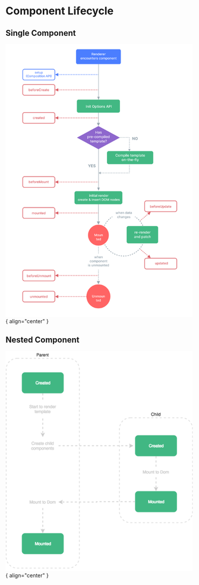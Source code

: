 # Component Lifecycle

## Single Component

![Single Lifecycle](../image/single_lifecycle.png){ align="center" }

## Nested Component

![Nested Lifecycle](../image/nested_lifecycle.png){ align="center" }
